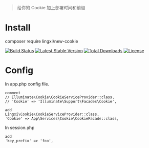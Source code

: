 > 给你的 Cookie 加上部署时间和前缀

# Install

composer require lingxi/new-cookie

[![Build Status](https://travis-ci.org/LingxiTeam/new-cookie.svg?branch=master)](https://travis-ci.org/LingxiTeam/new-cookie.svg?branch=master)
[![Latest Stable Version](https://poser.pugx.org/lingxi/new-cookie/v/stable)](https://packagist.org/packages/lingxi/new-cookie)
[![Total Downloads](https://poser.pugx.org/lingxi/new-cookie/downloads)](https://packagist.org/packages/lingxi/new-cookie)
[![License](https://poser.pugx.org/lingxi/new-cookie/license)](https://packagist.org/packages/lingxi/new-cookie)

# Config

In app.php config file.

    comment
    // Illuminate\Cookie\CookieServiceProvider::class,
    // 'Cookie' => 'Illuminate\Support\Facades\Cookie',

    add
    Lingxi\Cookie\CookieServiceProvider::class,
    'Cookie' => App\Services\Cookie\CookieFacade::class,

In session.php

    add
    'key_prefix' => 'foo',

